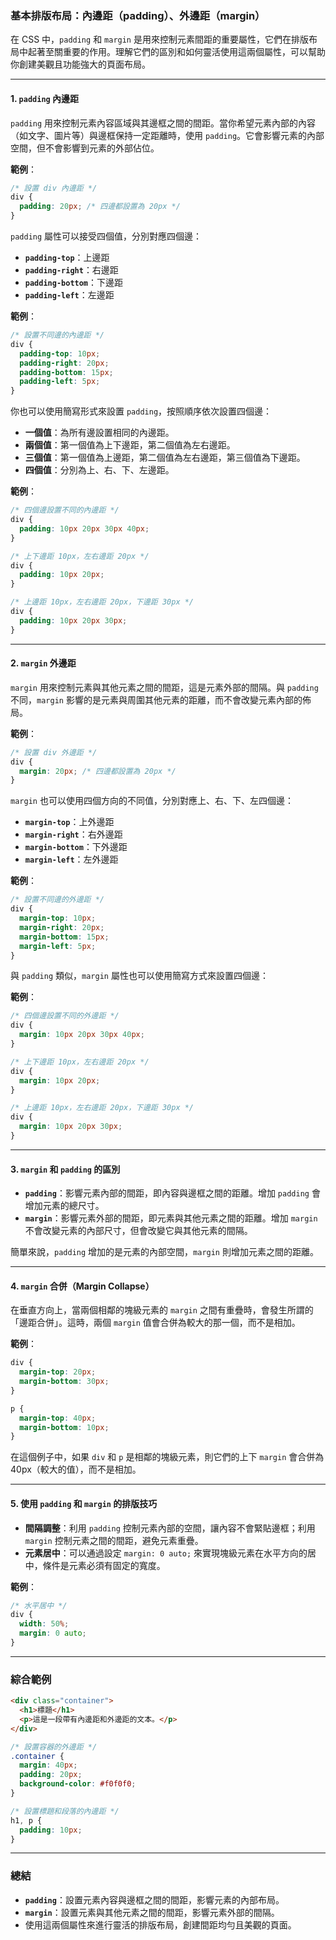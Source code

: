 ### **基本排版布局：內邊距（padding）、外邊距（margin）**

在 CSS 中，`padding` 和 `margin` 是用來控制元素間距的重要屬性，它們在排版布局中起著至關重要的作用。理解它們的區別和如何靈活使用這兩個屬性，可以幫助你創建美觀且功能強大的頁面布局。

---

#### 1. **`padding` 內邊距**

`padding` 用來控制元素內容區域與其邊框之間的間距。當你希望元素內部的內容（如文字、圖片等）與邊框保持一定距離時，使用 `padding`。它會影響元素的內部空間，但不會影響到元素的外部佔位。

**範例**：
```css
/* 設置 div 內邊距 */
div {
  padding: 20px; /* 四邊都設置為 20px */
}
```

`padding` 屬性可以接受四個值，分別對應四個邊：

- **`padding-top`**：上邊距
- **`padding-right`**：右邊距
- **`padding-bottom`**：下邊距
- **`padding-left`**：左邊距

**範例**：
```css
/* 設置不同邊的內邊距 */
div {
  padding-top: 10px;
  padding-right: 20px;
  padding-bottom: 15px;
  padding-left: 5px;
}
```

你也可以使用簡寫形式來設置 `padding`，按照順序依次設置四個邊：

- **一個值**：為所有邊設置相同的內邊距。
- **兩個值**：第一個值為上下邊距，第二個值為左右邊距。
- **三個值**：第一個值為上邊距，第二個值為左右邊距，第三個值為下邊距。
- **四個值**：分別為上、右、下、左邊距。

**範例**：
```css
/* 四個邊設置不同的內邊距 */
div {
  padding: 10px 20px 30px 40px;
}

/* 上下邊距 10px，左右邊距 20px */
div {
  padding: 10px 20px;
}

/* 上邊距 10px，左右邊距 20px，下邊距 30px */
div {
  padding: 10px 20px 30px;
}
```

---

#### 2. **`margin` 外邊距**

`margin` 用來控制元素與其他元素之間的間距，這是元素外部的間隔。與 `padding` 不同，`margin` 影響的是元素與周圍其他元素的距離，而不會改變元素內部的佈局。

**範例**：
```css
/* 設置 div 外邊距 */
div {
  margin: 20px; /* 四邊都設置為 20px */
}
```

`margin` 也可以使用四個方向的不同值，分別對應上、右、下、左四個邊：

- **`margin-top`**：上外邊距
- **`margin-right`**：右外邊距
- **`margin-bottom`**：下外邊距
- **`margin-left`**：左外邊距

**範例**：
```css
/* 設置不同邊的外邊距 */
div {
  margin-top: 10px;
  margin-right: 20px;
  margin-bottom: 15px;
  margin-left: 5px;
}
```

與 `padding` 類似，`margin` 屬性也可以使用簡寫方式來設置四個邊：

**範例**：
```css
/* 四個邊設置不同的外邊距 */
div {
  margin: 10px 20px 30px 40px;
}

/* 上下邊距 10px，左右邊距 20px */
div {
  margin: 10px 20px;
}

/* 上邊距 10px，左右邊距 20px，下邊距 30px */
div {
  margin: 10px 20px 30px;
}
```

---

#### 3. **`margin` 和 `padding` 的區別**

- **`padding`**：影響元素內部的間距，即內容與邊框之間的距離。增加 `padding` 會增加元素的總尺寸。
- **`margin`**：影響元素外部的間距，即元素與其他元素之間的距離。增加 `margin` 不會改變元素的內部尺寸，但會改變它與其他元素的間隔。

簡單來說，`padding` 增加的是元素的內部空間，`margin` 則增加元素之間的距離。

---

#### 4. **`margin` 合併（Margin Collapse）**

在垂直方向上，當兩個相鄰的塊級元素的 `margin` 之間有重疊時，會發生所謂的「邊距合併」。這時，兩個 `margin` 值會合併為較大的那一個，而不是相加。

**範例**：
```css
div {
  margin-top: 20px;
  margin-bottom: 30px;
}

p {
  margin-top: 40px;
  margin-bottom: 10px;
}
```

在這個例子中，如果 `div` 和 `p` 是相鄰的塊級元素，則它們的上下 `margin` 會合併為 40px（較大的值），而不是相加。

---

#### 5. **使用 `padding` 和 `margin` 的排版技巧**

- **間隔調整**：利用 `padding` 控制元素內部的空間，讓內容不會緊貼邊框；利用 `margin` 控制元素之間的間距，避免元素重疊。
- **元素居中**：可以通過設定 `margin: 0 auto;` 來實現塊級元素在水平方向的居中，條件是元素必須有固定的寬度。

**範例**：
```css
/* 水平居中 */
div {
  width: 50%;
  margin: 0 auto;
}
```

---

### **綜合範例**

```html
<div class="container">
  <h1>標題</h1>
  <p>這是一段帶有內邊距和外邊距的文本。</p>
</div>
```

```css
/* 設置容器的外邊距 */
.container {
  margin: 40px;
  padding: 20px;
  background-color: #f0f0f0;
}

/* 設置標題和段落的內邊距 */
h1, p {
  padding: 10px;
}
```

---

### **總結**

- **`padding`**：設置元素內容與邊框之間的間距，影響元素的內部布局。
- **`margin`**：設置元素與其他元素之間的間距，影響元素外部的間隔。
- 使用這兩個屬性來進行靈活的排版布局，創建間距均勻且美觀的頁面。